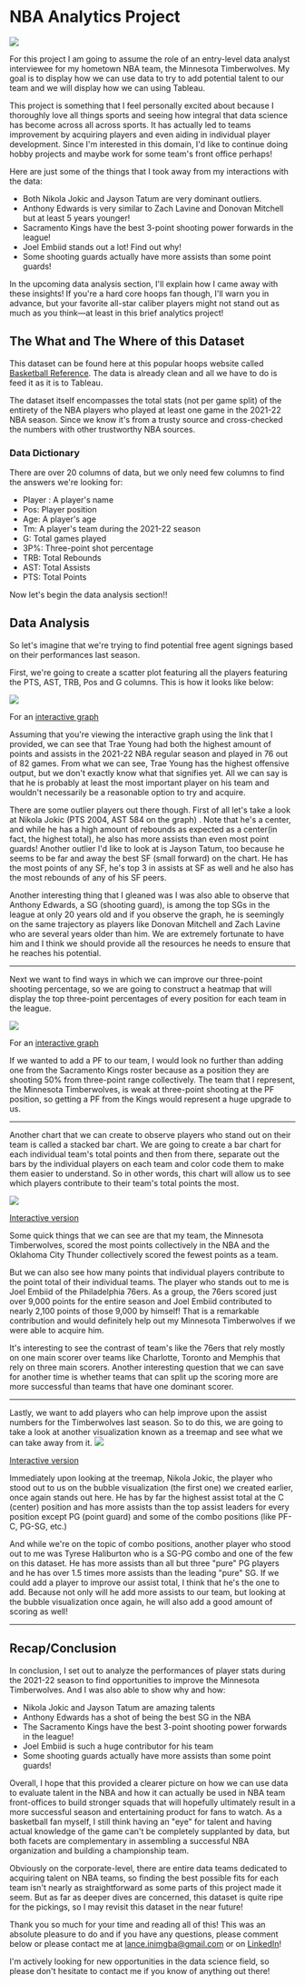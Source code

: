 # NBA Analytics Project

<img src="images/Massachusetts Education Project.png?raw=true"/>

For this project I am going to assume the role of an entry-level data analyst interviewee for my hometown NBA team, the Minnesota Timberwolves. My goal is to display how we can use data to try to add potential talent to our team and we will display how we can using Tableau.

This project is something that I feel personally excited about because I thoroughly love all things sports and seeing how integral that data science has become across all across sports. It has actually led to teams improvement by acquiring players and even aiding in individual player development. Since I'm interested in this domain, I'd like to continue doing hobby projects and maybe work for some team's front office perhaps!

Here are just some of the things that I took away from my interactions with the data:

- Both Nikola Jokic and Jayson Tatum are very dominant outliers.
- Anthony Edwards is very similar to Zach Lavine and Donovan Mitchell but at least 5 years younger!
- Sacramento Kings have the best 3-point shooting power forwards in the league!
- Joel Embiid stands out a lot! Find out why!
- Some shooting guards actually have more assists than some point guards!

In the upcoming data analysis section, I'll explain how I came away with these insights! If you're a hard core hoops fan though, I'll warn you in advance, but your favorite all-star caliber players might not stand out as much as you think—at least in this brief analytics project!

## The What and The Where of this Dataset

This dataset can be found here at this popular hoops website called [Basketball Reference](https://www.basketball-reference.com/leagues/NBA_2022_totals.html). The data is already clean and all we have to do is feed it as it is to Tableau.

The dataset itself encompasses the total stats (not per game split) of the entirety of the NBA players who played at least one game in the 2021-22 NBA season. Since we know it's from a trusty source and cross-checked the numbers with other trustworthy NBA sources. 

### Data Dictionary

There are over 20 columns of data, but we only need few columns to find the answers we're looking for:
- Player : A player's name
- Pos: Player position
- Age: A player's age
- Tm: A player's team during the 2021-22 season
- G: Total games played
- 3P%: Three-point shot percentage
- TRB: Total Rebounds
- AST: Total Assists
- PTS: Total Points

Now let's begin the data analysis section!!

## Data Analysis

So let's imagine that we're trying to find potential free agent signings based on their performances last season.

First, we're going to create a scatter plot featuring all the players featuring the PTS, AST, TRB, Pos and G columns. This is how it looks like below:

<img src="images/NBA Project/Bubble.png?raw=true"/>

For an [interactive graph](https://public.tableau.com/views/NBAData_16721838798380/Bubble?:language=en-US&:display_count=n&:origin=viz_share_link)

Assuming that you're viewing the interactive graph using the link that I provided, we can see that Trae Young had both the highest amount of points and assists in the 2021-22 NBA regular season and played in 76 out of 82 games. From what we can see, Trae Young has the highest offensive output, but we don't exactly know what that signifies yet. All we can say is that he is probably at least the most important player on his team and wouldn't necessarily be a reasonable option to try and acquire.

There are some outlier players out there though. First of all let's take a look at Nikola Jokic (PTS 2004, AST 584 on the graph) . Note that he's a center, and while he has a high amount of rebounds as expected as a center(in fact, the highest total), he also has more assists than even most point guards! Another outlier I'd like to look at is Jayson Tatum, too because he seems to be far and away the best SF (small forward) on the chart. He has the most points of any SF, he's top 3 in assists at SF as well and he also has the most rebounds of any of his SF peers.

Another interesting thing that I gleaned was I was also able to observe that Anthony Edwards, a SG (shooting guard), is among the top SGs in the league at only 20 years old and if you observe the graph, he is seemingly on the same trajectory as players like Donovan Mitchell and Zach Lavine who are several years older than him. We are extremely fortunate to have him and I think we should provide all the resources he needs to ensure that he reaches his potential.

---

Next we want to find ways in which we can improve our three-point shooting percentage, so we are going to construct a heatmap that will display the top three-point percentages of every position for each team in the league.

<img src="images/NBA Project/Heatmap.png?raw=true"/>

For an [interactive graph](https://public.tableau.com/views/NBAData_16721838798380/Heatmap?:language=en-US&publish=yes&:display_count=n&:origin=viz_share_link)

If we wanted to add a PF to our team, I would look no further than adding one from the Sacramento Kings roster because as a position they are shooting 50% from three-point range collectively. The team that I represent, the Minnesota Timberwolves, is weak at three-point shooting at the PF position, so getting a PF from the Kings would represent a huge upgrade to us.

---

Another chart that we can create to observe players who stand out on their team is called a stacked bar chart. We are going to create a bar chart for each individual team's total points and then from there, separate out the bars by the individual players on each team and color code them to make them easier to understand. So in other words, this chart will allow us to see which players contribute to their team's total points the most.

<img src="images/NBA Project/StackedBar.png?raw=true"/>

[Interactive version](https://public.tableau.com/views/NBAData_16721838798380/StackedBarChart?:language=en-US&publish=yes&:display_count=n&:origin=viz_share_link)

Some quick things that we can see are that my team, the Minnesota Timberwolves, scored the most points collectively in the NBA and the Oklahoma City Thunder collectively scored the fewest points as a team.

But we can also see how many points that individual players contribute to the point total of their individual teams. The player who stands out to me is Joel Embiid of the Philadelphia 76ers. As a group, the 76ers scored just over 9,000 points for the entire season and Joel Embiid contributed to nearly 2,100 points of those 9,000 by himself! That is a remarkable contribution and would definitely help out my Minnesota Timberwolves if we were able to acquire him.

It's interesting to see the contrast of team's like the 76ers that rely mostly on one main scorer over teams like Charlotte, Toronto and Memphis that rely on three main scorers. Another interesting question that we can save for another time is whether teams that can split up the scoring more are more successful than teams that have one dominant scorer.


---

Lastly, we want to add players who can help improve upon the assist numbers for the Timberwolves last season. So to do this, we are going to take a look at another visualization known as a treemap and see what we can take away from it.
<img src="images/NBA Project/Treemap.png?raw=true"/>

[Interactive version](https://public.tableau.com/app/profile/lance.inimgba/viz/NBAData_16721838798380/Treemap?publish=yes)

Immediately upon looking at the treemap, Nikola Jokic, the player who stood out to us on the bubble visualization (the first one) we created earlier, once again stands out here. He has by far the highest assist total at the C (center) position and has more assists than the top assist leaders for every position except PG (point guard) and some of the combo positions (like PF-C, PG-SG, etc.)

And while we're on the topic of combo positions, another player who stood out to me was Tyrese Haliburton who is a SG-PG combo and one of the few on this dataset. He has more assists than all but three "pure" PG players and he has over 1.5 times more assists than the leading "pure" SG. If we could add a player to improve our assist total, I think that he's the one to add. Because not only will he add more assists to our team, but looking at the bubble visualization once again, he will also add a good amount of scoring as well!

---

## Recap/Conclusion

In conclusion, I set out to analyze the performances of player stats during the 2021-22 season to find opportunities to improve the Minnesota Timberwolves. And I was also able to show why and how:

- Nikola Jokic and Jayson Tatum are amazing talents
- Anthony Edwards has a shot of being the best SG in the NBA
- The Sacramento Kings have the best 3-point shooting power forwards in the league!
- Joel Embiid is such a huge contributor for his team
- Some shooting guards actually have more assists than some point guards!

Overall, I hope that this provided a clearer picture on how we can use data to evaluate talent in the NBA and how it can actually be used in NBA team front-offices to build stronger squads that will hopefully ultimately result in a more successful season and entertaining product for fans to watch. As a basketball fan myself, I still think having an "eye" for talent and having actual knowledge of the game can't be completely supplanted by data, but both facets are complementary in assembling a successful NBA organization and building a championship team.

Obviously on the corporate-level, there are entire data teams dedicated to acquiring talent on NBA teams, so finding the best possible fits for each team isn't nearly as straightforward as some parts of this project made it seem. But as far as deeper dives are concerned, this dataset is quite ripe for the pickings, so I may revisit this dataset in the near future!

Thank you so much for your time and reading all of this! This was an absolute pleasure to do and if you have any questions, please comment below or please contact me at lance.inimgba@gmail.com or on [LinkedIn](https://www.linkedin.com/in/lance-inimgba-65a23a50/)!

I'm actively looking for new opportunities in the data science field, so please don't hesitate to contact me if you know of anything out there!




